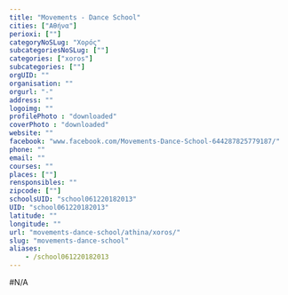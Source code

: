```yaml
---
title: "Movements - Dance School"
cities: ["Αθήνα"]
perioxi: [""]
categoryNoSLug: "Χορός"
subcategoriesNoSLug: [""]
categories: ["xoros"]
subcategories: [""]
orgUID: ""
organisation: ""
orgurl: "-"
address: ""
logoimg: ""
profilePhoto : "downloaded"
coverPhoto : "downloaded"
website: ""
facebook: "www.facebook.com/Movements-Dance-School-644287825779187/"
phone: ""
email: ""
courses: ""
places: [""]
rensponsibles: ""
zipcode: [""]
schoolsUID: "school061220182013"
UID: "school061220182013"
latitude: ""
longitude: ""
url: "movements-dance-school/athina/xoros/"
slug: "movements-dance-school"
aliases:
    - /school061220182013
---
```





#N/A